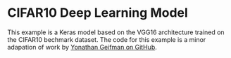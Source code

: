 # CIFAR10 Deep Learning Model

This example is a Keras model based on the VGG16 architecture trained on the CIFAR10 bechmark dataset.
The code for this example is a minor adapation of work by [Yonathan Geifman on GitHub](https://github.com/geifmany/cifar-vgg). 
